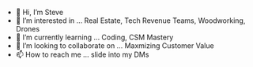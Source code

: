- 👋 Hi, I’m Steve
- 👀 I’m interested in ... Real Estate, Tech Revenue Teams, Woodworking, Drones
- 🌱 I’m currently learning ... Coding, CSM Mastery
- 💞️ I’m looking to collaborate on ... Maxmizing Customer Value
- 📫 How to reach me ... slide into my DMs

<!---
ultimated1228/ultimated1228 is a ✨ special ✨ repository because its `README.md` (this file) appears on your GitHub profile.
You can click the Preview link to take a look at your changes.
--->
